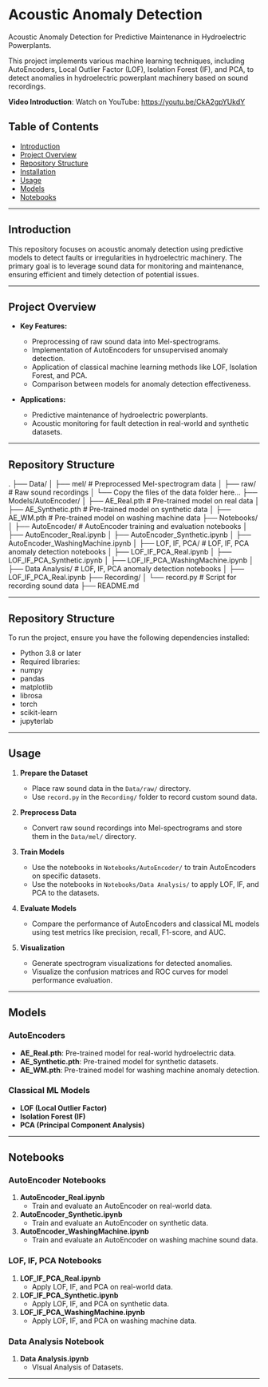 # Acoustic Anomaly Detection

Acoustic Anomaly Detection for Predictive Maintenance in Hydroelectric Powerplants.

This project implements various machine learning techniques, including AutoEncoders, Local Outlier Factor (LOF), Isolation Forest (IF), and PCA, to detect anomalies in hydroelectric powerplant machinery based on sound recordings.

**Video Introduction**: Watch on YouTube: https://youtu.be/CkA2gpYUkdY

## Table of Contents
- [Introduction](#introduction)
- [Project Overview](#project-overview)
- [Repository Structure](#repository-structure)
- [Installation](#installation)
- [Usage](#usage)
- [Models](#models)
- [Notebooks](#notebooks)

---

## Introduction

This repository focuses on acoustic anomaly detection using predictive models to detect faults or irregularities in hydroelectric machinery. The primary goal is to leverage sound data for monitoring and maintenance, ensuring efficient and timely detection of potential issues.

---

## Project Overview

- **Key Features:**
  - Preprocessing of raw sound data into Mel-spectrograms.
  - Implementation of AutoEncoders for unsupervised anomaly detection.
  - Application of classical machine learning methods like LOF, Isolation Forest, and PCA.
  - Comparison between models for anomaly detection effectiveness.

- **Applications:**
  - Predictive maintenance of hydroelectric powerplants.
  - Acoustic monitoring for fault detection in real-world and synthetic datasets.

---

## Repository Structure

.
├── Data/
│   ├── mel/           # Preprocessed Mel-spectrogram data
│   ├── raw/           # Raw sound recordings
│       └── Copy the files of the data folder here...
├── Models/AutoEncoder/
│   ├── AE_Real.pth        # Pre-trained model on real data
│   ├── AE_Synthetic.pth   # Pre-trained model on synthetic data
│   ├── AE_WM.pth          # Pre-trained model on washing machine data
├── Notebooks/
│   ├── AutoEncoder/       # AutoEncoder training and evaluation notebooks
│       ├── AutoEncoder_Real.ipynb
│       ├── AutoEncoder_Synthetic.ipynb
│       ├── AutoEncoder_WashingMachine.ipynb
│   ├── LOF, IF, PCA/     # LOF, IF, PCA anomaly detection notebooks
│       ├── LOF_IF_PCA_Real.ipynb
│       ├── LOF_IF_PCA_Synthetic.ipynb
│       ├── LOF_IF_PCA_WashingMachine.ipynb
│   ├── Data Analysis/     # LOF, IF, PCA anomaly detection notebooks
│       ├── LOF_IF_PCA_Real.ipynb
├── Recording/
│   └── record.py          # Script for recording sound data
├── README.md

---

## Repository Structure

To run the project, ensure you have the following dependencies installed:
- Python 3.8 or later
- Required libraries:
- numpy
- pandas
- matplotlib
- librosa
- torch
- scikit-learn
- jupyterlab

---

## Usage

1. **Prepare the Dataset**  
   - Place raw sound data in the `Data/raw/` directory.  
   - Use `record.py` in the `Recording/` folder to record custom sound data.

2. **Preprocess Data**  
   - Convert raw sound recordings into Mel-spectrograms and store them in the `Data/mel/` directory.

3. **Train Models**  
   - Use the notebooks in `Notebooks/AutoEncoder/` to train AutoEncoders on specific datasets.  
   - Use the notebooks in `Notebooks/Data Analysis/` to apply LOF, IF, and PCA to the datasets.

4. **Evaluate Models**  
   - Compare the performance of AutoEncoders and classical ML models using test metrics like precision, recall, F1-score, and AUC.

5. **Visualization**  
   - Generate spectrogram visualizations for detected anomalies.  
   - Visualize the confusion matrices and ROC curves for model performance evaluation.

---

## Models

### AutoEncoders
- **AE_Real.pth**: Pre-trained model for real-world hydroelectric data.  
- **AE_Synthetic.pth**: Pre-trained model for synthetic datasets.  
- **AE_WM.pth**: Pre-trained model for washing machine anomaly detection.

### Classical ML Models
- **LOF (Local Outlier Factor)**  
- **Isolation Forest (IF)**  
- **PCA (Principal Component Analysis)**

---

## Notebooks

### AutoEncoder Notebooks
1. **AutoEncoder_Real.ipynb**  
   - Train and evaluate an AutoEncoder on real-world data.  
2. **AutoEncoder_Synthetic.ipynb**  
   - Train and evaluate an AutoEncoder on synthetic data.  
3. **AutoEncoder_WashingMachine.ipynb**  
   - Train and evaluate an AutoEncoder on washing machine sound data.

### LOF, IF, PCA Notebooks
1. **LOF_IF_PCA_Real.ipynb**  
   - Apply LOF, IF, and PCA on real-world data.  
2. **LOF_IF_PCA_Synthetic.ipynb**  
   - Apply LOF, IF, and PCA on synthetic data.  
3. **LOF_IF_PCA_WashingMachine.ipynb**  
   - Apply LOF, IF, and PCA on washing machine data.

### Data Analysis Notebook
1. **Data Analysis.ipynb**  
   - VIsual Analysis of Datasets. 

---